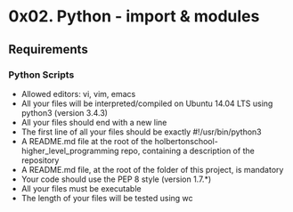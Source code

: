 # 0x02. Python - import & modules
## Requirements
### Python Scripts
* Allowed editors: vi, vim, emacs
* All your files will be interpreted/compiled on Ubuntu 14.04 LTS using python3 (version 3.4.3)
* All your files should end with a new line
* The first line of all your files should be exactly #!/usr/bin/python3
* A README.md file at the root of the holbertonschool-higher_level_programming repo, containing a description of the repository
* A README.md file, at the root of the folder of this project, is mandatory
* Your code should use the PEP 8 style (version 1.7.*)
* All your files must be executable
* The length of your files will be tested using wc
